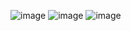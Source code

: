 ![image](https://github.com/user-attachments/assets/bdbab44c-5da4-4b6d-94f3-b1db639df882)
![image](https://github.com/user-attachments/assets/0200ca6e-fbbd-4909-b1a3-e6a80650a768)
![image](https://github.com/user-attachments/assets/f4e71549-24dd-42a9-86ae-a50afa9d09e0)
